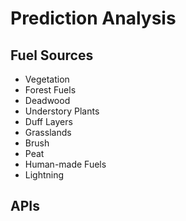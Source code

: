 # Prediction Analysis
## Fuel Sources

* Vegetation
* Forest Fuels
* Deadwood 
* Understory Plants
* Duff Layers
* Grasslands
* Brush
* Peat
* Human-made Fuels
* Lightning

## APIs
